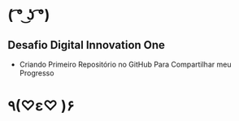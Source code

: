 # ( ͡° ͜ʖ ͡°) 

## Desafio Digital Innovation One

- Criando Primeiro Repositório no GitHub Para Compartilhar meu Progresso

# ٩(♡ε♡ )۶ 